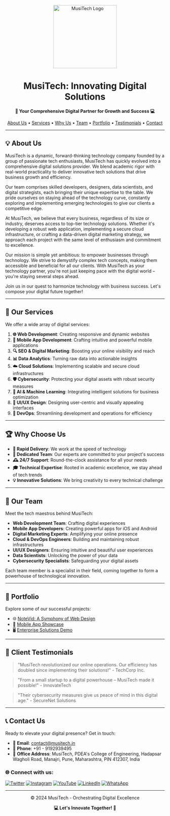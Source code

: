 <p align="center">
  <img src="./assets/images/logo%20black.svg" alt="MusiTech Logo" width="200">
</p>

<h1 align="center">MusiTech: Innovating Digital Solutions</h1>

<p align="center">
  <strong>🚀 Your Comprehensive Digital Partner for Growth and Success 💻</strong>
</p>

<p align="center">
  <a href="#about-us">About Us</a> •
  <a href="#our-services">Services</a> •
  <a href="#why-choose-us">Why Us</a> •
  <a href="#our-team">Team</a> •
  <a href="#portfolio">Portfolio</a> •
  <a href="#client-testimonials">Testimonials</a> •
  <a href="#contact-us">Contact</a>
</p>

---

## 💡 About Us

MusiTech is a dynamic, forward-thinking technology company founded by a group of passionate tech enthusiasts, MusiTech has quickly evolved into a comprehensive digital solutions provider. We blend academic rigor with real-world practicality to deliver innovative tech solutions that drive business growth and efficiency.

Our team comprises skilled developers, designers, data scientists, and digital strategists, each bringing their unique expertise to the table. We pride ourselves on staying ahead of the technology curve, constantly exploring and implementing emerging technologies to give our clients a competitive edge.

At MusiTech, we believe that every business, regardless of its size or industry, deserves access to top-tier technology solutions. Whether it's developing a robust web application, implementing a secure cloud infrastructure, or crafting a data-driven digital marketing strategy, we approach each project with the same level of enthusiasm and commitment to excellence.

Our mission is simple yet ambitious: to empower businesses through technology. We strive to demystify complex tech concepts, making them accessible and beneficial for all our clients. With MusiTech as your technology partner, you're not just keeping pace with the digital world – you're staying several steps ahead.

Join us in our quest to harmonize technology with business success. Let's compose your digital future together!

---

## 🌟 Our Services

We offer a wide array of digital services:

1. **🌐 Web Development**: Creating responsive and dynamic websites
2. **📱 Mobile App Development**: Crafting intuitive and powerful mobile applications
3. **🔍 SEO & Digital Marketing**: Boosting your online visibility and reach
4. **📊 Data Analytics**: Turning raw data into actionable insights
5. **☁️ Cloud Solutions**: Implementing scalable and secure cloud infrastructures
6. **🛡️ Cybersecurity**: Protecting your digital assets with robust security measures
7. **🤖 AI & Machine Learning**: Integrating intelligent solutions for business optimization
8. **🎨 UI/UX Design**: Designing user-centric and visually appealing interfaces
9. **🔧 DevOps**: Streamlining development and operations for efficiency

---

## 🏆 Why Choose Us

- **🚀 Rapid Delivery**: We work at the speed of technology
- **🤝 Dedicated Team**: Our experts are committed to your project's success
- **🕰️ 24/7 Support**: Round-the-clock assistance for all your needs
- **🎓 Technical Expertise**: Rooted in academic excellence, we stay ahead of tech trends
- **💡 Innovative Solutions**: We bring creativity to every technical challenge

---

## 👥 Our Team

Meet the tech maestros behind MusiTech:

- **Web Development Team**: Crafting digital experiences
- **Mobile App Developers**: Creating powerful apps for iOS and Android
- **Digital Marketing Experts**: Amplifying your online presence
- **Cloud & DevOps Engineers**: Building and maintaining robust infrastructures
- **UI/UX Designers**: Ensuring intuitive and beautiful user experiences
- **Data Scientists**: Unlocking the power of your data
- **Cybersecurity Specialists**: Safeguarding your digital assets

Each team member is a specialist in their field, coming together to form a powerhouse of technological innovation.

---

## 💼 Portfolio

Explore some of our successful projects:

- 🌐 [NoteVid: A Symphony of Web Design](https://notevid.vercel.app/)
- 📱 [Mobile App Showcase](https://drive.google.com/file/d/1Y-4tW0iy8VRnDbnlNzFNeSZ7jYOvoB0E/view?usp=sharing)
- 🖥️ [Enterprise Solutions Demo](https://www.dropbox.com/scl/fo/72qzlsxjbh18ihdb4zbx7/AJKXPzYxGmpNVvrxgr0LUBQ?rlkey=a0g8x3xwlo59m0zq3ujtutxdv&dl=0)

---

## 🎤 Client Testimonials

> "MusiTech revolutionized our online operations. Our efficiency has doubled since implementing their solutions!" - TechCorp Inc.

> "From a small startup to a digital powerhouse – MusiTech made it possible!" - InnovateTech

> "Their cybersecurity measures give us peace of mind in this digital age." - SecureNet Solutions

---

## 📞 Contact Us

Ready to elevate your digital presence? Get in touch:

- 📧 **Email**: contact@musitech.in
- 📱 **Phone**: +91 - 9192939495
- 🏢 **Office Address**: MusiTech, PDEA's College of Engineering, Hadapsar Wagholi Road, Manajri, Pune, Maharashtra, PIN 412307, India

### 🌐 Connect with us:
[![Twitter](https://img.shields.io/badge/Twitter-1DA1F2?style=for-the-badge&logo=twitter&logoColor=white)](https://twitter.com/musitech_)
[![Instagram](https://img.shields.io/badge/Instagram-E4405F?style=for-the-badge&logo=instagram&logoColor=white)](https://www.instagram.com/musitech_in/)
[![YouTube](https://img.shields.io/badge/YouTube-FF0000?style=for-the-badge&logo=youtube&logoColor=white)](https://www.youtube.com/@musitech.)
[![LinkedIn](https://img.shields.io/badge/LinkedIn-0077B5?style=for-the-badge&logo=linkedin&logoColor=white)](https://www.linkedin.com/company/102433655/admin/feed/posts/?feedType=following)
[![WhatsApp](https://img.shields.io/badge/WhatsApp-25D366?style=for-the-badge&logo=whatsapp&logoColor=white)](https://wa.me/7822857872)

---

<p align="center">
  © 2024 MusiTech - Orchestrating Digital Excellence
</p>

<p align="center">
  <strong>💻 Let's Innovate Together! 🚀</strong>
</p>
